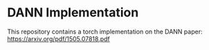 # DANN Implementation

This repository contains a torch implementation on the DANN paper: https://arxiv.org/pdf/1505.07818.pdf
